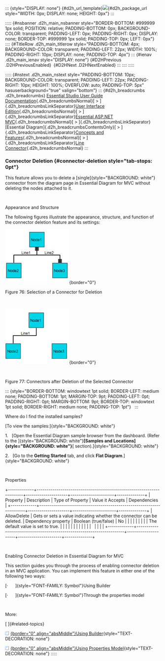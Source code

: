 ::: {style="DISPLAY: none"}
[](ms-xhelp:///?Id=d2h_url_template){#d2h_url_template}![](!package_url!){#d2h_package_url style="WIDTH: 0px; DISPLAY: none; HEIGHT: 0px"}
:::

::::: {#nsbanner .d2h_main_nsbanner style="BORDER-BOTTOM: #999999 1px solid; POSITION: relative; PADDING-BOTTOM: 0px; BACKGROUND-COLOR: transparent; PADDING-LEFT: 0px; PADDING-RIGHT: 0px; DISPLAY: none; BORDER-TOP: #999999 1px solid; PADDING-TOP: 0px; LEFT: 0px"}
:::: {#TitleRow .d2h_main_titlerow style="PADDING-BOTTOM: 4px; BACKGROUND-COLOR: transparent; PADDING-LEFT: 22px; WIDTH: 100%; PADDING-RIGHT: 10px; DISPLAY: none; PADDING-TOP: 4px"}
::: {#ienav .d2h_main_ienav style="DISPLAY: none"}
[](ms-xhelp:///?Id=01b16c70-920b-4d26-9971-5b4ce9b2a2db){#D2HPrevious .D2HPreviousEnabled}  [](ms-xhelp:///?Id=4d97c0ec-3280-443d-902d-427b26c85a63){#D2HNext .D2HNextEnabled}
:::
::::
:::::

::::: {#nstext .d2h_main_nstext style="PADDING-BOTTOM: 10px; BACKGROUND-COLOR: transparent; PADDING-LEFT: 22px; PADDING-RIGHT: 10px; HEIGHT: 100%; OVERFLOW: auto; PADDING-TOP: 5px" hasuserbackground="true" valign="bottom"}
::: {#d2h_breadcrumbs .d2h_breadcrumbs}
[Essential Studio User Guide Documentation](ms-xhelp:///?Id=12457748-09e3-4d74-a240-8e049cedf030){.d2h_breadcrumbsNormal}[ \> ]{.d2h_breadcrumbsLinkSeparator}[User Interface Edition](ms-xhelp:///?Id=c29296b7-531c-413b-a0ec-488ca1f7f669){.d2h_breadcrumbsNormal}[ \> ]{.d2h_breadcrumbsLinkSeparator}[Essential ASP.NET MVC](ms-xhelp:///?Id=4b14e7d1-65c4-4f67-b1aa-2c37709905a5){.d2h_breadcrumbsNormal}[ \> ]{.d2h_breadcrumbsLinkSeparator}[Essential Diagram]{.d2h_breadcrumbsContentsOnly}[ \> ]{.d2h_breadcrumbsLinkSeparator}[Concepts and Features](ms-xhelp:///?Id=04839cdf-94fc-4d24-9f6b-119fdbd7bbfb){.d2h_breadcrumbsNormal}[ \> ]{.d2h_breadcrumbsLinkSeparator}[Line Connector](ms-xhelp:///?Id=c7ae1b55-3b10-4b74-889d-cf088e9eca27){.d2h_breadcrumbsNormal}
:::

### Connector Deletion {#connector-deletion style="tab-stops: 0pt"}

This feature allows you to delete a [single]{style="BACKGROUND: white"} connector from the diagram page in Essential Diagram for MVC without deleting the nodes attached to it.

 

Appearance and Structure

The following figures illustrate the appearance, structure, and function of the connector deletion feature and its settings:

![Description: C:\\Users\\maithiliyk\\Desktop\\Capture.PNG](ImagesExt/image70_81.png){border="0"}

Figure 76: Selection of a Connector for Deletion

 

![Description: C:\\Users\\maithiliyk\\Desktop\\Capture.PNG](ImagesExt/image70_82.png){border="0"}

 

Figure 77: Connectors after Deletion of the Selected Connector

::: {style="BORDER-BOTTOM: windowtext 1pt solid; BORDER-LEFT: medium none; PADDING-BOTTOM: 1pt; MARGIN-TOP: 9pt; PADDING-LEFT: 0pt; PADDING-RIGHT: 0pt; MARGIN-BOTTOM: 9pt; BORDER-TOP: windowtext 1pt solid; BORDER-RIGHT: medium none; PADDING-TOP: 1pt"}
 
:::

Where do I find the installed samples?

[To view the samples:]{style="BACKGROUND: white"}

1.   [Open the Essential Diagram sample browser from the dashboard. (Refer to the ]{style="BACKGROUND: white"}**[Samples and Locations]{style="BACKGROUND: white"}**[ section).]{style="BACKGROUND: white"}

2.   [Go to the **Getting Started** tab, and click **Flat Diagram**.]{style="BACKGROUND: white"}

 

Properties

+-------------+-----------------------------------------------------------------------+---------------------+----------------------+--------------+
| Property    | Description                                                           | Type of Property    | Value it Accepts     | Dependencies |
+-------------+-----------------------------------------------------------------------+---------------------+----------------------+--------------+
| AllowDelete | Gets or sets a value indicating whether the connector can be deleted. | Dependency property | Boolean (true/false) | No           |
|             |                                                                       |                     |                      |              |
|             | The default value is set to true.                                     |                     |                      |              |
|             |                                                                       |                     |                      |              |
|             |                                                                       |                     |                      |              |
+-------------+-----------------------------------------------------------------------+---------------------+----------------------+--------------+

 

Enabling Connector Deletion in Essential Diagram for MVC

This section guides you through the process of enabling connector deletion in an MVC application. You can implement this feature in either one of the following two ways:

[·      ]{style="FONT-FAMILY: Symbol"}Using Builder

[·      ]{style="FONT-FAMILY: Symbol"}Through the properties model

 

More:

[ ]{#related-topics}

[![](button.gif){border="0" align="absMiddle"}Using Builder](ms-xhelp:///?Id=e5c3ebf9-c8d2-444e-b3a1-7deddd907c02){style="TEXT-DECORATION: none"}

[![](button.gif){border="0" align="absMiddle"}Using Properties Model](ms-xhelp:///?Id=ff30aff3-7378-4e8a-a6ad-fa9f07eb65bb){style="TEXT-DECORATION: none"}
:::::
